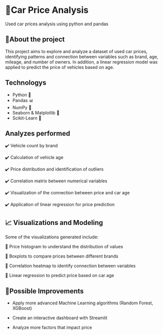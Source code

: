 <h1>🚗Car Price Analysis</h1>

  <p>Used car prices analysis using python and pandas

<h2>📌About the project</h2>

<p>This project aims to explore and analyze a dataset of used car prices, identifying patterns and connection between variables such as brand, age, mileage, and number of owners. In addition, a linear regression model was applied to predict the price of vehicles based on age.</p>

<h2>Technologys</h2>
  
* Python 🐍
* Pandas 📊
* NumPy 🔢
* Seaborn & Matplotlib 🎨
* Scikit-Learn 🤖
  
<h2>Analyzes performed</h2>

✔️ Vehicle count by brand

✔️ Calculation of vehicle age

✔️ Price distribution and identification of outliers

✔️ Correlation matrix between numerical variables

✔️ Visualization of the connection between price and car age

✔️ Application of linear regression for price prediction

<h2>📈 Visualizations and Modeling</h2>

Some of the visualizations generated include:

📌 Price histogram to understand the distribution of values

📌 Boxplots to compare prices between different brands

📌 Correlation heatmap to identify connection between variables

📌 Linear regression to predict price based on car age

<h2>🚀Possible Improvements</h2>

* Apply more advanced Machine Learning algorithms (Random Forest, XGBoost)

* Create an interactive dashboard with Streamlit

* Analyze more factors that impact price
